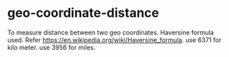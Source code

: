 # geo-coordinate-distance
To measure distance between two geo coordinates.  Haversine formula used.  Refer https://en.wikipedia.org/wiki/Haversine_formula. use 6371 for kilo meter.  use 3956 for miles.
